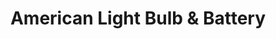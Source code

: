 ---
title: "American Light Bulb & Battery"
url: /buffalo/american-light-bulb-and-battery/
shop: electronics
---